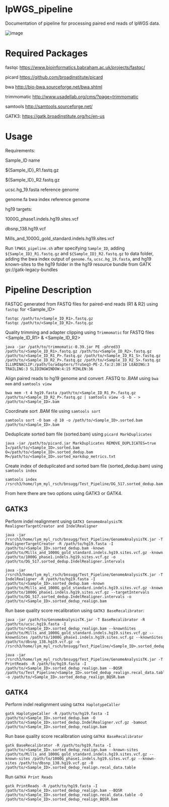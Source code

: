 # lpWGS_pipeline

Documentation of pipeline for processing paired end reads of lpWGS data.

![image](https://user-images.githubusercontent.com/92883998/144877994-9abf667d-aca0-406d-bf32-1c8798f21a4c.png)


# Required Packages

fastqc https://www.bioinformatics.babraham.ac.uk/projects/fastqc/

picard https://github.com/broadinstitute/picard

bwa http://bio-bwa.sourceforge.net/bwa.shtml

trimmomatic http://www.usadellab.org/cms/?page=trimmomatic

samtools http://samtools.sourceforge.net/

GATK3: https://gatk.broadinstitute.org/hc/en-us


# Usage
Requirements:

Sample_ID name

${Sample_ID}_R1.fastq.gz

${Sample_ID}_R2.fastq.gz

ucsc.hg_19.fasta reference genome

genome.fa bwa index reference genome

hg19 targets:

1000G_phase1.indels.hg19.sites.vcf

dbsnp_138.hg19.vcf

Mills_and_1000G_gold_standard.indels.hg19.sites.vcf

Run ```lPWGS_pipeline.sh```  after specifying ```Sample_ID```, adding ```${Sample_ID}_R1.fastq.gz```  and  ```${Sample_ID}_R2.fastq.gz```  to data folder, adding the bwa index output of ```genome.fa```, ```ucsc.hg_19.fasta```, and hg19 known-sites to the hg19 folder in the hg19 resource bundle from GATK gs://gatk-legacy-bundles


# Pipeline Description
FASTQC generated from FASTQ files for paired-end reads (R1 & R2) using ```fastqc``` for <Sample_ID>

    fastqc /path/to/<Sample_ID_R1>.fastq.gz
    fastqc /path/to/<Sample_ID_R2>.fastq.gz

Quality trimming and adapter clipping using ```Trimmomatic``` for FASTQ files <Sample_ID_R1> & <Sample_ID_R2>

    java -jar /path/to/trimmomatic-0.39.jar PE -phred33 /path/to/<Sample_ID_R1>.fastq.gz /path/to/<Sample_ID_R2>.fastq.gz
    /path/to/<Sample_ID_R1_P>.fastq.gz /path/to/<Sample_ID_R1_S>.fastq.gz /path/to/<Sample_ID_R2_P>.fastq.gz /path/to/<Sample_ID_R2_S>.fastq.gz
    ILLUMINACLIP:/path/to/adapters/TruSeq3-PE-2.fa:2:30:10 LEADING:3 TRAILING:3 SLIDINGWINDOW:4:15 MINLEN:36

Align paired reads to hg19 genome and convert .FASTQ to .BAM using ```bwa mem``` and ```samtools view```

    bwa mem -t 4 hg19.fasta /path/to/<Sample_ID_R1_P>.fastq.gz /path/to/<Sample_ID_R2_P>.fastq.gz | samtools view -S -b - > /path/to/<Sample_ID>.bam
    
Coordinate sort .BAM file using ```samtools sort```

    samtools sort -O bam -@ 10 -o /path/to/<Sample_ID>.sorted.bam  /path/to/<Sample_ID>.bam

Deduplicate sorted bam file (sorted.bam) using ```picard MarkDuplicates``` 

    java -jar /path/to/picard.jar MarkDuplicates REMOVE_DUPLICATES=true I=/path/to/<Sample_ID>.sorted.bam O=/path/to/<Sample_ID>.sorted_dedup.bam M=/path/to/<Sample_ID>.sorted_markdup_metrics.txt
    
Create index of deduplicated and sorted bam file (sorted_dedup.bam) using ```samtools index```

    samtools index /rsrch3/home/lym_myl_rsch/bnsugg/Test_Pipeline/DG_517.sorted_dedup.bam

From here there are two options using GATK3 or GATK4.

## GATK3
Perform indel realignment using ```GATK3 GenomeAnalysisTK RealignerTargetCreator and IndelRealigner```

    java -jar /rsrch3/home/lym_myl_rsch/bnsugg/Test_Pipeline/GenomeAnalysisTK.jar -T RealignerTargetCreator -R /path/to/hg19.fasta -I /path/to/<Sample_ID>.sorted_dedup.bam -known /path/to/Mills_and_1000G_gold_standard.indels.hg19.sites.vcf.gz -known /path/to/1000G_phase1.indels.hg19.sites.vcf.gz -o /path/to/DG_517.sorted_dedup.IndelRealigner.intervals
    
    java -jar /rsrch3/home/lym_myl_rsch/bnsugg/Test_Pipeline/GenomeAnalysisTK.jar -T IndelRealigner -R /path/to/hg19.fasta -I /path/to/<Sample_ID>.sorted_dedup.bam -known /path/to/Mills_and_1000G_gold_standard.indels.hg19.sites.vcf.gz -known /path/to/1000G_phase1.indels.hg19.sites.vcf.gz --targetIntervals /path/to/DG_517.sorted_dedup.IndelRealigner.intervals -o /path/to/<Sample_ID>.sorted_dedup_realign.bam

Run base quality score recalibration using ```GATK3 BaseRecalibrator```:

    java -jar /path/to/GenomeAnalysisTK.jar -T BaseRecalibrator -R /path/to/ucsc.hg19.fasta -I /path/to/<Sample_ID>.sorted_dedup_realign.bam --knownSites /path/to/Mills_and_1000G_gold_standard.indels.hg19.sites.vcf.gz --knownSites /path/to/1000G_phase1.indels.hg19.sites.vcf.gz --knownSites /path/to/dbsnp_138.hg19.vcf.gz -o /rsrch3/home/lym_myl_rsch/bnsugg/Test_Pipeline/<Sample_ID>.sorted_dedup_realign.recal_data.table

    java -jar /rsrch3/home/lym_myl_rsch/bnsugg/Test_Pipeline/GenomeAnalysisTK.jar -T PrintReads -R /path/to/hg19.fasta -I /path/to/<Sample_ID>.sorted_dedup_realign.bam --BQSR /path/to/Test_Pipeline/<Sample_ID>.sorted_dedup_realign.recal_data.table -o /path/to/<Sample_ID>.sorted_dedup_realign_BQSR.bam


## GATK4

Perform indel realignment using ```GATK4 HaplotypeCaller```

    gatk HaplotypeCaller -R /path/to/hg19.fasta -I /path/to/<Sample_ID>.sorted_dedup.bam -O /path/to/<Sample_ID>.sorted_dedup.IndelRealigner.vcf.gz -bamout /path/to/<Sample_ID>.sorted_dedup_realign.bam
    
Run base quality score recalibration using ```GATK4 BaseRecalibrator```

    gatk BaseRecalibrator -R /path/to/hg19.fasta -I /path/to/<Sample_ID>.sorted_dedup_realign.bam --known-sites /path/to/Mills_and_1000G_gold_standard.indels.hg19.sites.vcf.gz --known-sites /path/to/1000G_phase1.indels.hg19.sites.vcf.gz --known-sites /path/to/dbsnp_138.hg19.vcf.gz -O /path/to/<Sample_ID>.sorted_dedup_realign.recal_data.table

Run ```GATK4 Print Reads```

    gatk PrintReads -R /path/to/hg19.fasta -I /path/to/<Sample_ID>.sorted_dedup_realign.bam --BQSR /path/to/<Sample_ID>.sorted_dedup_realign.recal_data.table -O /path/to/<Sample_ID>.sorted_dedup_realign_BQSR.bam
